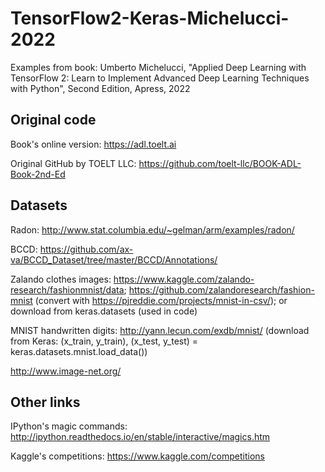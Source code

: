 # TensorFlow2-Keras-Michelucci-2022
Examples from book: Umberto Michelucci, "Applied Deep Learning with TensorFlow 2: Learn to Implement Advanced Deep Learning Techniques with Python", Second Edition, Apress, 2022

## Original code

Book's online version:
https://adl.toelt.ai

Original GitHub by TOELT LLC:
https://github.com/toelt-llc/BOOK-ADL-Book-2nd-Ed

## Datasets

Radon: http://www.stat.columbia.edu/~gelman/arm/examples/radon/

BCCD: https://github.com/ax-va/BCCD_Dataset/tree/master/BCCD/Annotations/

Zalando clothes images: https://www.kaggle.com/zalando-research/fashionmnist/data; https://github.com/zalandoresearch/fashion-mnist (convert with  https://pjreddie.com/projects/mnist-in-csv/); or download from keras.datasets (used in code)

MNIST handwritten digits: http://yann.lecun.com/exdb/mnist/ (download from Keras: (x_train, y_train), (x_test, y_test) = keras.datasets.mnist.load_data())
 
http://www.image-net.org/

## Other links

IPython's magic commands:
http://ipython.readthedocs.io/en/stable/interactive/magics.htm

Kaggle's competitions:
https://www.kaggle.com/competitions
